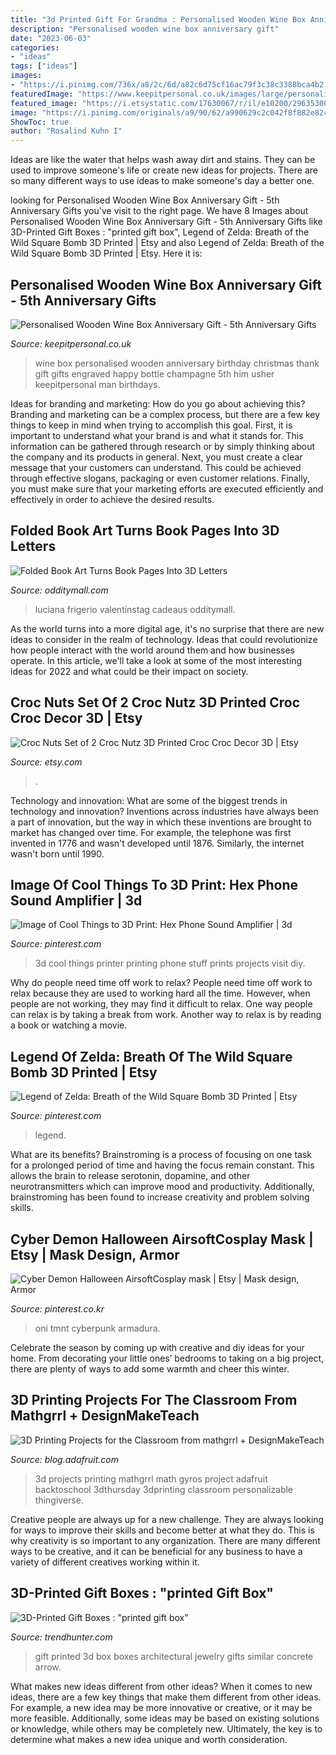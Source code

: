 ```yaml
---
title: "3d Printed Gift For Grandma : Personalised Wooden Wine Box Anniversary Gift"
description: "Personalised wooden wine box anniversary gift"
date: "2023-06-03"
categories:
- "ideas"
tags: ["ideas"]
images:
- "https://i.pinimg.com/736x/a8/2c/6d/a82c6d75cf16ac79f3c38c3388bca4b2.jpg"
featuredImage: "https://www.keepitpersonal.co.uk/images/large/personalised-wooden-wine-box-anniversary_LRG.jpg"
featured_image: "https://i.etsystatic.com/17630067/r/il/e10200/2963530061/il_1588xN.2963530061_7yua.jpg"
image: "https://i.pinimg.com/originals/a9/90/62/a990629c2c042f8f882e82488a63925e.jpg"
ShowToc: true
author: "Rosalind Kuhn I"
---
```



Ideas are like the water that helps wash away dirt and stains. They can be used to improve someone's life or create new ideas for projects. There are so many different ways to use ideas to make someone's day a better one.

	

		
looking for Personalised Wooden Wine Box Anniversary Gift - 5th Anniversary Gifts you've visit to the right page. We have 8 Images about Personalised Wooden Wine Box Anniversary Gift - 5th Anniversary Gifts like 3D-Printed Gift Boxes : &quot;printed gift box&quot;, Legend of Zelda: Breath of the Wild Square Bomb 3D Printed | Etsy and also Legend of Zelda: Breath of the Wild Square Bomb 3D Printed | Etsy. Here it is:
		
    
## Personalised Wooden Wine Box Anniversary Gift - 5th Anniversary Gifts

<img loading=lazy src="https://www.keepitpersonal.co.uk/images/large/personalised-wooden-wine-box-anniversary_LRG.jpg" onerror="this.onerror=null;this.src='https://tse3.mm.bing.net/th?id=OIP.Ytm6iiHVY70wyj49IqRCOAHaHa&amp;pid=15.1';" alt="Personalised Wooden Wine Box Anniversary Gift - 5th Anniversary Gifts">

_Source: keepitpersonal.co.uk_

>wine box personalised wooden anniversary birthday christmas thank gift gifts engraved happy bottle champagne 5th him usher keepitpersonal man birthdays. 

	

Ideas for branding and marketing: How do you go about achieving this?
Branding and marketing can be a complex process, but there are a few key things to keep in mind when trying to accomplish this goal. First, it is important to understand what your brand is and what it stands for. This information can be gathered through research or by simply thinking about the company and its products in general. Next, you must create a clear message that your customers can understand. This could be achieved through effective slogans, packaging or even customer relations. Finally, you must make sure that your marketing efforts are executed efficiently and effectively in order to achieve the desired results.

    
## Folded Book Art Turns Book Pages Into 3D Letters

<img loading=lazy src="https://odditymall.com/includes/content/folded-book-art-turns-book-pages-into-3d-letters-0.jpg" onerror="this.onerror=null;this.src='https://tse2.mm.bing.net/th?id=OIP.1NjTPk3uSjwBMnuuWQGx3AHaGV&amp;pid=15.1';" alt="Folded Book Art Turns Book Pages Into 3D Letters">

_Source: odditymall.com_

>luciana frigerio valentinstag cadeaus odditymall. 

	

As the world turns into a more digital age, it's no surprise that there are new ideas to consider in the realm of technology. Ideas that could revolutionize how people interact with the world around them and how businesses operate. In this article, we'll take a look at some of the most interesting ideas for 2022 and what could be their impact on society.

    
## Croc Nuts Set Of 2 Croc Nutz 3D Printed Croc Croc Decor 3D | Etsy

<img loading=lazy src="https://i.etsystatic.com/17630067/r/il/e10200/2963530061/il_1588xN.2963530061_7yua.jpg" onerror="this.onerror=null;this.src='https://tse1.mm.bing.net/th?id=OIP.TJmY7girK5AMDMawhvIb2wHaJ3&amp;pid=15.1';" alt="Croc Nuts Set of 2 Croc Nutz 3D Printed Croc Croc Decor 3D | Etsy">

_Source: etsy.com_

>. 

	

Technology and innovation: What are some of the biggest trends in technology and innovation?
Inventions across industries have always been a part of innovation, but the way in which these inventions are brought to market has changed over time. For example, the telephone was first invented in 1776 and wasn't developed until 1876. Similarly, the internet wasn't born until 1990.

    
## Image Of Cool Things To 3D Print: Hex Phone Sound Amplifier | 3d

<img loading=lazy src="https://i.pinimg.com/originals/a9/90/62/a990629c2c042f8f882e82488a63925e.jpg" onerror="this.onerror=null;this.src='https://tse3.mm.bing.net/th?id=OIP.egV1zYBrRNYnxTkN5IHX_AHaJ4&amp;pid=15.1';" alt="Image of Cool Things to 3D Print: Hex Phone Sound Amplifier | 3d">

_Source: pinterest.com_

>3d cool things printer printing phone stuff prints projects visit diy. 

	

Why do people need time off work to relax?
People need time off work to relax because they are used to working hard all the time. However, when people are not working, they may find it difficult to relax. One way people can relax is by taking a break from work. Another way to relax is by reading a book or watching a movie.

    
## Legend Of Zelda: Breath Of The Wild Square Bomb 3D Printed | Etsy

<img loading=lazy src="https://i.pinimg.com/736x/57/1c/8b/571c8b76de25fce551b10401a05214d2.jpg" onerror="this.onerror=null;this.src='https://tse4.mm.bing.net/th?id=OIP.Lhqshp0wmGskiFOYrNpP-gHaLF&amp;pid=15.1';" alt="Legend of Zelda: Breath of the Wild Square Bomb 3D Printed | Etsy">

_Source: pinterest.com_

>legend. 

	

What are its benefits?
Brainstroming is a process of focusing on one task for a prolonged period of time and having the focus remain constant. This allows the brain to release serotonin, dopamine, and other neurotransmitters which can improve mood and productivity. Additionally, brainstroming has been found to increase creativity and problem solving skills.

    
## Cyber Demon Halloween AirsoftCosplay Mask | Etsy | Mask Design, Armor

<img loading=lazy src="https://i.pinimg.com/736x/a8/2c/6d/a82c6d75cf16ac79f3c38c3388bca4b2.jpg" onerror="this.onerror=null;this.src='https://tse4.mm.bing.net/th?id=OIP.bWQB1ko8Hoy7NrBRhvjckAHaLH&amp;pid=15.1';" alt="Cyber Demon Halloween AirsoftCosplay mask | Etsy | Mask design, Armor">

_Source: pinterest.co.kr_

>oni tmnt cyberpunk armadura. 

	

Celebrate the season by coming up with creative and diy ideas for your home. From decorating your little ones’ bedrooms to taking on a big project, there are plenty of ways to add some warmth and cheer this winter.

    
## 3D Printing Projects For The Classroom From Mathgrrl + DesignMakeTeach

<img loading=lazy src="https://cdn-blog.adafruit.com/uploads/2014/08/Personalizable_Math_Gyros_by_mathgrrl_-_Thingiverse.jpg" onerror="this.onerror=null;this.src='https://tse1.mm.bing.net/th?id=OIP.NI5w8N9l9WyK_lmwfX32ZQHaFl&amp;pid=15.1';" alt="3D Printing Projects for the Classroom from mathgrrl + DesignMakeTeach">

_Source: blog.adafruit.com_

>3d projects printing mathgrrl math gyros project adafruit backtoschool 3dthursday 3dprinting classroom personalizable thingiverse. 

	

Creative people are always up for a new challenge. They are always looking for ways to improve their skills and become better at what they do. This is why creativity is so important to any organization. There are many different ways to be creative, and it can be beneficial for any business to have a variety of different creatives working within it.

    
## 3D-Printed Gift Boxes : &quot;printed Gift Box&quot;

<img loading=lazy src="http://cdn.trendhunterstatic.com/thumbs/printed-gift-box.jpeg" onerror="this.onerror=null;this.src='https://tse1.mm.bing.net/th?id=OIP.K4G99wtkcWltA8y3_aHJCAHaEm&amp;pid=15.1';" alt="3D-Printed Gift Boxes : &quot;printed gift box&quot;">

_Source: trendhunter.com_

>gift printed 3d box boxes architectural jewelry gifts similar concrete arrow. 

	

What makes new ideas different from other ideas?
When it comes to new ideas, there are a few key things that make them different from other ideas. For example, a new idea may be more innovative or creative, or it may be more feasible. Additionally, some ideas may be based on existing solutions or knowledge, while others may be completely new. Ultimately, the key is to determine what makes a new idea unique and worth consideration.

